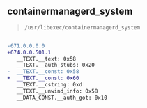 ## containermanagerd_system

> `/usr/libexec/containermanagerd_system`

```diff

-671.0.0.0.0
+674.0.0.501.1
   __TEXT.__text: 0x58
   __TEXT.__auth_stubs: 0x20
-  __TEXT.__const: 0x58
+  __TEXT.__const: 0x60
   __TEXT.__cstring: 0xd
   __TEXT.__unwind_info: 0x58
   __DATA_CONST.__auth_got: 0x10

```
